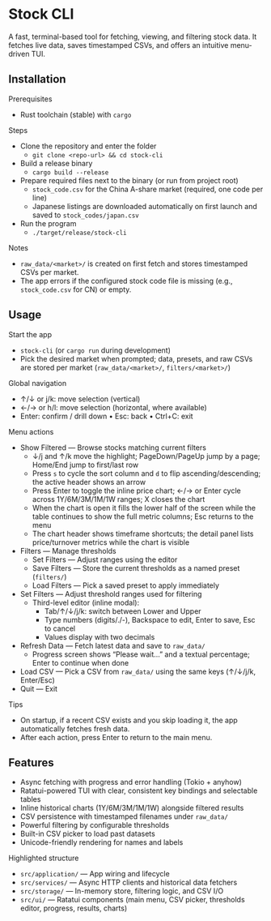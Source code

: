 # Stock CLI

A fast, terminal-based tool for fetching, viewing, and filtering stock data. It fetches live data, saves timestamped CSVs, and offers an intuitive menu-driven TUI.

## Installation

Prerequisites
- Rust toolchain (stable) with `cargo`

Steps
- Clone the repository and enter the folder
  - `git clone <repo-url> && cd stock-cli`
- Build a release binary
  - `cargo build --release`
- Prepare required files next to the binary (or run from project root)
  - `stock_code.csv` for the China A-share market (required, one code per line)
  - Japanese listings are downloaded automatically on first launch and saved to `stock_codes/japan.csv`
- Run the program
  - `./target/release/stock-cli`

Notes
- `raw_data/<market>/` is created on first fetch and stores timestamped CSVs per market.
- The app errors if the configured stock code file is missing (e.g., `stock_code.csv` for CN) or empty.

## Usage

Start the app
- `stock-cli` (or `cargo run` during development)
- Pick the desired market when prompted; data, presets, and raw CSVs are stored per market (`raw_data/<market>/`, `filters/<market>/`)

Global navigation
- ↑/↓ or j/k: move selection (vertical)
- ←/→ or h/l: move selection (horizontal, where available)
- Enter: confirm / drill down • Esc: back • Ctrl+C: exit

Menu actions
- Show Filtered — Browse stocks matching current filters
  - ↓/j and ↑/k move the highlight; PageDown/PageUp jump by a page; Home/End jump to first/last row
  - Press `s` to cycle the sort column and `d` to flip ascending/descending; the active header shows an arrow
  - Press Enter to toggle the inline price chart; ←/→ or Enter cycle across 1Y/6M/3M/1M/1W ranges; X closes the chart
  - When the chart is open it fills the lower half of the screen while the table continues to show the full metric columns; Esc returns to the menu
  - The chart header shows timeframe shortcuts; the detail panel lists price/turnover metrics while the chart is visible
- Filters — Manage thresholds
  - Set Filters — Adjust ranges using the editor
  - Save Filters — Store the current thresholds as a named preset (`filters/`)
  - Load Filters — Pick a saved preset to apply immediately
- Set Filters — Adjust threshold ranges used for filtering
  - Third-level editor (inline modal):
    - Tab/↑/↓/j/k: switch between Lower and Upper
    - Type numbers (digits/./-), Backspace to edit, Enter to save, Esc to cancel
    - Values display with two decimals
- Refresh Data — Fetch latest data and save to `raw_data/`
  - Progress screen shows “Please wait…” and a textual percentage; Enter to continue when done
- Load CSV — Pick a CSV from `raw_data/` using the same keys (↑/↓/j/k, Enter/Esc)
- Quit — Exit

Tips
- On startup, if a recent CSV exists and you skip loading it, the app automatically fetches fresh data.
- After each action, press Enter to return to the main menu.

## Features

- Async fetching with progress and error handling (Tokio + anyhow)
- Ratatui-powered TUI with clear, consistent key bindings and selectable tables
- Inline historical charts (1Y/6M/3M/1M/1W) alongside filtered results
- CSV persistence with timestamped filenames under `raw_data/`
- Powerful filtering by configurable thresholds
- Built-in CSV picker to load past datasets
- Unicode-friendly rendering for names and labels

Highlighted structure
- `src/application/` — App wiring and lifecycle
- `src/services/` — Async HTTP clients and historical data fetchers
- `src/storage/` — In-memory store, filtering logic, and CSV I/O
- `src/ui/` — Ratatui components (main menu, CSV picker, thresholds editor, progress, results, charts)
